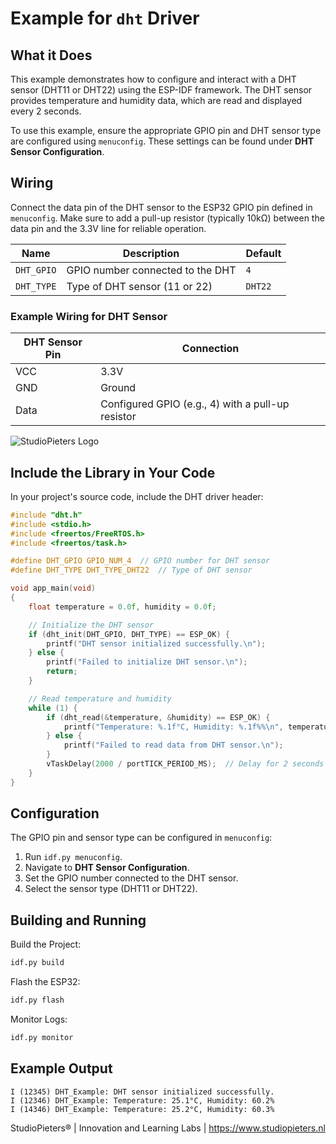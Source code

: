 # Example for `dht` Driver

## What it Does

This example demonstrates how to configure and interact with a DHT sensor (DHT11 or DHT22) using the ESP-IDF framework. The DHT sensor provides temperature and humidity data, which are read and displayed every 2 seconds.

To use this example, ensure the appropriate GPIO pin and DHT sensor type are configured using `menuconfig`. These settings can be found under **DHT Sensor Configuration**.

## Wiring

Connect the data pin of the DHT sensor to the ESP32 GPIO pin defined in `menuconfig`. Make sure to add a pull-up resistor (typically 10kΩ) between the data pin and the 3.3V line for reliable operation.

| Name       | Description                       | Default  |
|------------|-----------------------------------|----------|
| `DHT_GPIO` | GPIO number connected to the DHT  | `4`      |
| `DHT_TYPE` | Type of DHT sensor (11 or 22)     | `DHT22`  |

### Example Wiring for DHT Sensor

| DHT Sensor Pin | Connection              |
|-----------------|-------------------------|
| VCC            | 3.3V                   |
| GND            | Ground                 |
| Data           | Configured GPIO (e.g., 4) with a pull-up resistor |

![StudioPieters Logo](https://github.com/AchimPieters/ESP32-SmartPlug/blob/main/images/MIT%7C%20SOFTWARE%20WHITE.svg)

## Include the Library in Your Code

In your project's source code, include the DHT driver header:

```c
#include "dht.h"
#include <stdio.h>
#include <freertos/FreeRTOS.h>
#include <freertos/task.h>

#define DHT_GPIO GPIO_NUM_4  // GPIO number for DHT sensor
#define DHT_TYPE DHT_TYPE_DHT22  // Type of DHT sensor

void app_main(void)
{
    float temperature = 0.0f, humidity = 0.0f;

    // Initialize the DHT sensor
    if (dht_init(DHT_GPIO, DHT_TYPE) == ESP_OK) {
        printf("DHT sensor initialized successfully.\n");
    } else {
        printf("Failed to initialize DHT sensor.\n");
        return;
    }

    // Read temperature and humidity
    while (1) {
        if (dht_read(&temperature, &humidity) == ESP_OK) {
            printf("Temperature: %.1f°C, Humidity: %.1f%%\n", temperature, humidity);
        } else {
            printf("Failed to read data from DHT sensor.\n");
        }
        vTaskDelay(2000 / portTICK_PERIOD_MS);  // Delay for 2 seconds
    }
}
```

## Configuration

The GPIO pin and sensor type can be configured in `menuconfig`:

1. Run `idf.py menuconfig`.
2. Navigate to **DHT Sensor Configuration**.
3. Set the GPIO number connected to the DHT sensor.
4. Select the sensor type (DHT11 or DHT22).

## Building and Running

Build the Project:
```sh
idf.py build
```
Flash the ESP32:
```sh
idf.py flash
```
Monitor Logs:
```sh
idf.py monitor
```
## Example Output
```
I (12345) DHT_Example: DHT sensor initialized successfully.
I (12346) DHT_Example: Temperature: 25.1°C, Humidity: 60.2%
I (14346) DHT_Example: Temperature: 25.2°C, Humidity: 60.3%
```
StudioPieters® | Innovation and Learning Labs | https://www.studiopieters.nl
